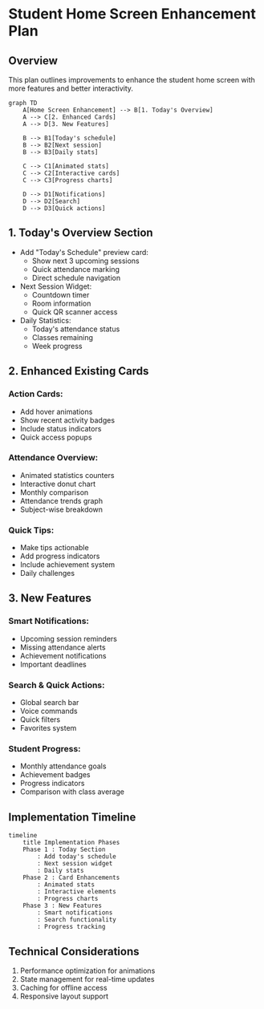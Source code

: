 # Student Home Screen Enhancement Plan

## Overview
This plan outlines improvements to enhance the student home screen with more features and better interactivity.

```mermaid
graph TD
    A[Home Screen Enhancement] --> B[1. Today's Overview]
    A --> C[2. Enhanced Cards]
    A --> D[3. New Features]
    
    B --> B1[Today's schedule]
    B --> B2[Next session]
    B --> B3[Daily stats]
    
    C --> C1[Animated stats]
    C --> C2[Interactive cards]
    C --> C3[Progress charts]
    
    D --> D1[Notifications]
    D --> D2[Search]
    D --> D3[Quick actions]
```

## 1. Today's Overview Section
- Add "Today's Schedule" preview card:
  * Show next 3 upcoming sessions
  * Quick attendance marking
  * Direct schedule navigation
- Next Session Widget:
  * Countdown timer
  * Room information
  * Quick QR scanner access
- Daily Statistics:
  * Today's attendance status
  * Classes remaining
  * Week progress

## 2. Enhanced Existing Cards
### Action Cards:
- Add hover animations
- Show recent activity badges
- Include status indicators
- Quick access popups

### Attendance Overview:
- Animated statistics counters
- Interactive donut chart
- Monthly comparison
- Attendance trends graph
- Subject-wise breakdown

### Quick Tips:
- Make tips actionable
- Add progress indicators
- Include achievement system
- Daily challenges

## 3. New Features
### Smart Notifications:
- Upcoming session reminders
- Missing attendance alerts
- Achievement notifications
- Important deadlines

### Search & Quick Actions:
- Global search bar
- Voice commands
- Quick filters
- Favorites system

### Student Progress:
- Monthly attendance goals
- Achievement badges
- Progress indicators
- Comparison with class average

## Implementation Timeline
```mermaid
timeline
    title Implementation Phases
    Phase 1 : Today Section
        : Add today's schedule
        : Next session widget
        : Daily stats
    Phase 2 : Card Enhancements
        : Animated stats
        : Interactive elements
        : Progress charts
    Phase 3 : New Features
        : Smart notifications
        : Search functionality
        : Progress tracking
```

## Technical Considerations
1. Performance optimization for animations
2. State management for real-time updates
3. Caching for offline access
4. Responsive layout support